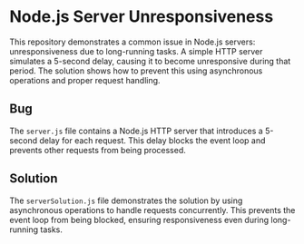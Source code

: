 # Node.js Server Unresponsiveness
This repository demonstrates a common issue in Node.js servers: unresponsiveness due to long-running tasks.  A simple HTTP server simulates a 5-second delay, causing it to become unresponsive during that period.  The solution shows how to prevent this using asynchronous operations and proper request handling.

## Bug
The `server.js` file contains a Node.js HTTP server that introduces a 5-second delay for each request.  This delay blocks the event loop and prevents other requests from being processed.

## Solution
The `serverSolution.js` file demonstrates the solution by using asynchronous operations to handle requests concurrently.  This prevents the event loop from being blocked, ensuring responsiveness even during long-running tasks.